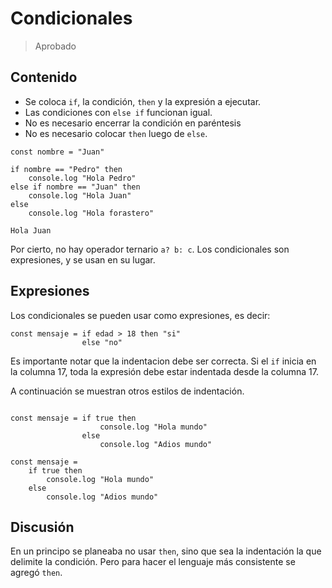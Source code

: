 # Condicionales

> Aprobado

## Contenido

- Se coloca `if`, la condición, `then` y la expresión a ejecutar.
- Las condiciones con `else if` funcionan igual.
- No es necesario encerrar la condición en paréntesis
- No es necesario colocar `then` luego de `else`.

```
const nombre = "Juan"

if nombre == "Pedro" then
    console.log "Hola Pedro"
else if nombre == "Juan" then
    console.log "Hola Juan"
else
    console.log "Hola forastero"
```

```terminal
Hola Juan
```

Por cierto, no hay operador ternario `a? b: c`. Los condicionales son expresiones, y
se usan en su lugar.

## Expresiones

Los condicionales se pueden usar como expresiones, es decir:

```
const mensaje = if edad > 18 then "si"
                else "no"
```

Es importante notar que la indentacion debe ser correcta. Si el `if` inicia en la columna 17,
toda la expresión debe estar indentada desde la columna 17.

A continuación se muestran otros estilos de indentación.

```

const mensaje = if true then
                    console.log "Hola mundo"
                else
                    console.log "Adios mundo"

const mensaje =
    if true then
        console.log "Hola mundo"
    else
        console.log "Adios mundo"
```

## Discusión

En un principo se planeaba no usar `then`, sino que sea la indentación la que delimite
la condición. Pero para hacer el lenguaje más consistente se agregó `then`.

